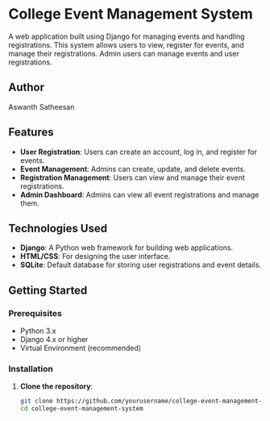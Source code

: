 # College Event Management System

A web application built using Django for managing events and handling registrations. This system allows users to view, register for events, and manage their registrations. Admin users can manage events and user registrations.

## Author

Aswanth Satheesan

## Features

- **User Registration**: Users can create an account, log in, and register for events.
- **Event Management**: Admins can create, update, and delete events.
- **Registration Management**: Users can view and manage their event registrations.
- **Admin Dashboard**: Admins can view all event registrations and manage them.

## Technologies Used

- **Django**: A Python web framework for building web applications.
- **HTML/CSS**: For designing the user interface.
- **SQLite**: Default database for storing user registrations and event details.

## Getting Started

### Prerequisites

- Python 3.x
- Django 4.x or higher
- Virtual Environment (recommended)

### Installation

1. **Clone the repository**:
   ```bash
   git clone https://github.com/yourusername/college-event-management-system.git
   cd college-event-management-system

